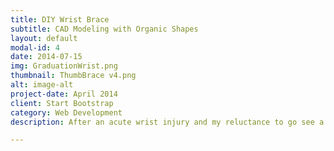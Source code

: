 ```yaml
---
title: DIY Wrist Brace
subtitle: CAD Modeling with Organic Shapes
layout: default
modal-id: 4
date: 2014-07-15
img: GraduationWrist.png
thumbnail: ThumbBrace v4.png
alt: image-alt
project-date: April 2014
client: Start Bootstrap
category: Web Development
description: After an acute wrist injury and my reluctance to go see a doctor, I decided to fix the problem on my own. Using the LIDAR on my cellphone as a scanner, I uploaded the shape into my CAD software and quickly whipped this up with my 3D printer. The second rendition was comfortable enough to wear for days on end, and printed in less than an hour.

---
```

